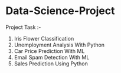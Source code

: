 # Data-Science-Project
Project Task :- 
1) Iris Flower Classification
2) Unemployment Analysis With Python
3) Car Price Prediction With ML 
4) Email Spam Detection With ML 
5) Sales Prediction Using Python
